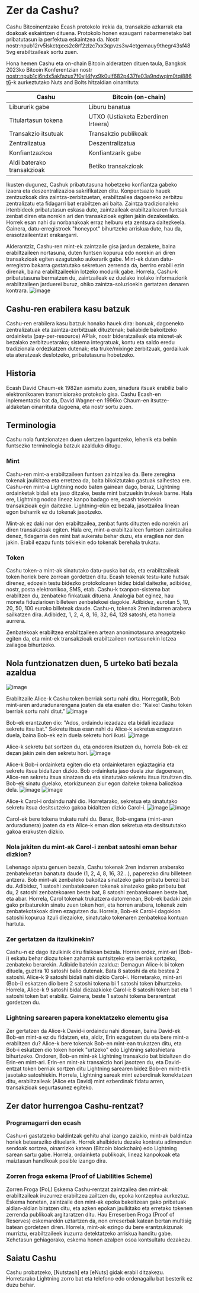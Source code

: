 # Zer da Cashu?

Cashu Bitcoinentzako Ecash protokolo irekia da, transakzio azkarrak eta doakoak eskaintzen dituena. Protokolo honen ezaugarri nabarmenetako bat pribatutasun ia perfektua eskaintzea da. Nostr nostr:npub12rv5lskctqxxs2c8rf2zlzc7xx3qpvzs3w4etgemauy9thegr43sf485vg erabiltzaileak sortu zuen.

Hona hemen Cashu eta on-chain Bitcoin alderatzen dituen taula, Bangkok 2023ko Bitcoin Konferentzian nostr [nostr:npub1cj6ndx5akfazux7f0vjl4fyx9k0ulf682p437fe03a9ndwqjm0tqj886t6](nostr:npub1cj6ndx5akfazux7f0vjl4fyx9k0ulf682p437fe03a9ndwqjm0tqj886t6)-k aurkeztutako Nuts and Bolts hitzaldian oinarrituta:

| **Cashu**             | **Bitcoin (on-chain)**     |
|-----------------------|----------------------------|
| Libururik gabe         | Liburu banatua              |
| Titulartasun tokena    | UTXO (Ustiaketa Ezberdinen Irteera) |
| Transakzio itsutuak    | Transakzio publikoak        |
| Zentralizatua          | Deszentralizatua            |
| Konfiantzazkoa         | Konfiantzarik gabe          |
| Aldi baterako transakzioak | Betiko transakzioak     |

Ikusten dugunez, Cashuk pribatutasuna hobetzeko konfiantza gabeko izaera eta deszentralizazioa sakrifikatzen ditu. Konpentsazio hauek zentzuzkoak dira zaintza-zerbitzuetan, erabiltzailea dagoeneko zerbitzu zentralizatu eta fidagarri bat erabiltzen ari baita. Zaintza tradizionaleko irtenbideek pribatutasun eskasa dute, zaintzaileak erabiltzailearen funtsak zenbat diren eta norekin ari den transakzioak egiten jakin dezakeelako. Horrek esan nahi du norbanakoak erraz helburu eta zentsura daitezkeela. Gainera, datu-erregistroek "honeypot" bihurtzeko arriskua dute, hau da, erasotzaileentzat erakargarri.

Alderantziz, Cashu-ren mint-ek zaintzaile gisa jardun dezakete, baina erabiltzaileen nortasuna, duten funtsen kopurua edo norekin ari diren transakzioak egiten ezagutzeko aukerarik gabe. Mint-ek duten datu-erregistro bakarra gastatutako sekretuen zerrenda da, berriro erabili ezin direnak, baina erabiltzaileekin lotzeko modurik gabe. Horrela, Cashu-k pribatutasuna bermatzen du, zaintzaileak ez duelako inolako informaziorik erabiltzaileen jarduerei buruz, ohiko zaintza-soluzioekin gertatzen denaren kontrara.
![image](https://github.com/user-attachments/assets/4af672e7-4e60-4096-bb86-f6f801601ab8)

## Cashu-ren erabilera kasu batzuk

Cashu-ren erabilera kasu batzuk honako hauek dira: bonuak, dagoeneko zentralizatuak eta zaintza-zerbitzuak dituztenak; baliabide bakoitzeko ordainketa (pay-per-resource) APIak, nostr bideratzaileak eta mixnet-ak bezalako zerbitzuetarako; sistema integratuak, kontu eta saldo eredu tradizionala ordezkatzen dutenak; eta truke/mixinge zerbitzuak, gordailuak eta ateratzeak deslotzeko, pribatutasuna hobetzeko.

## Historia

Ecash David Chaum-ek 1982an asmatu zuen, sinadura itsuak erabiliz balio elektronikoaren transmisiorako protokolo gisa. Cashu Ecash-en inplementazio bat da, David Wagner-en 1996ko Chaum-en itsutze-aldaketan oinarrituta dagoena, eta nostr sortu zuen.

## Terminologia

Cashu nola funtzionatzen duen ulertzen laguntzeko, lehenik eta behin funtsezko terminologia batzuk azalduko ditugu.

### Mint

Cashu-ren mint-a erabiltzaileen funtsen zaintzailea da. Bere zeregina tokenak jaulkitzea eta erretzea da, baita bikoiztutako gastuak saihestea ere. Cashu-ren mint-a Lightning nodo baten gainean dago, beraz, Lightning ordainketak bidali eta jaso ditzake, beste mint batzuekin trukeak barne. Hala ere, Lightning nodoa lineaz kanpo badago ere, ecash tokenekin transakzioak egin daitezke. Lightning-ekin ez bezala, jasotzailea linean egon beharrik ez du tokenak jasotzeko.

Mint-ak ez daki nor den erabiltzailea, zenbat funts dituzten edo norekin ari diren transakzioak egiten. Hala ere, mint-a erabiltzaileen funtsen zaintzailea denez, fidagarria den mint bat aukeratu behar duzu, eta eragilea nor den jakin. Erabil ezazu funts txikiekin edo tokenak berehala trukatu.

### Token

Cashu token-a mint-ak sinatutako datu-puska bat da, eta erabiltzaileak token horiek bere zorroan gordetzen ditu. Ecash tokenak testu-kate hutsak direnez, edozein testu bidezko protokoloaren bidez bidal daitezke, adibidez, nostr, posta elektronikoa, SMS, etab. Cashu-k txanpon-sistema bat erabiltzen du, zenbateko finkatuak dituena. Analogia bat eginez, hau moneta fiduziarioen billeteen zenbatekoei dagokie. Adibidez, eurotan 5, 10, 20, 50, 100 euroko billeteak daude. Cashu-n, tokenak 2ren indarren arabera sailkatzen dira. Adibidez, 1, 2, 4, 8, 16, 32, 64, 128 satoshi, eta horrela aurrera.

Zenbatekoak erabiltzea erabiltzaileen artean anonimotasuna areagotzeko egiten da, eta mint-ek transakzioak erabiltzaileen nortasunekin lotzea zailagoa bihurtzeko.

## Nola funtzionatzen duen, 5 urteko bati bezala azaldua
![image](https://github.com/user-attachments/assets/336599a1-eedc-4d0e-9a24-a29b97530068)


Erabiltzaile Alice-k Cashu token berriak sortu nahi ditu. Horregatik, Bob mint-aren arduradunarengana joaten da eta esaten dio: "Kaixo! Cashu token berriak sortu nahi ditut."
![image](https://github.com/user-attachments/assets/c5615f7c-44de-4340-83ff-037d13234a6f)

Bob-ek erantzuten dio: "Ados, ordaindu iezadazu eta bidali iezadazu sekretu itsu bat." Sekretu itsua esan nahi du Alice-k sekretua ezagutzen duela, baina Bob-ek ezin duela sekretu hori ikusi. 
![image](https://github.com/user-attachments/assets/e86be1bb-f6f2-4652-b088-a2525eb671da)

Alice-k sekretu bat sortzen du, eta ondoren itsutzen du, horrela Bob-ek ez dezan jakin zein den sekretu hori.
![image](https://github.com/user-attachments/assets/89f5159e-130f-4e4c-95c4-07a808a82fc9)

Alice-k Bob-i ordainketa egiten dio eta ordainketaren egiaztagiria eta sekretu itsua bidaltzen dizkio. Bob ordainketa jaso duela ziur dagoenean, Alice-ren sekretu itsua sinatzen du eta sinatutako sekretu itsua itzultzen dio. Bob-ek sinatu duelako, etorkizunean ziur egon daiteke tokena baliozkoa dela.
![image](https://github.com/user-attachments/assets/2de8a08f-a1c7-426b-af92-fb4f850af217)
![image](https://github.com/user-attachments/assets/24233981-24d2-4aad-b8d6-7c7716d852b4)


Alice-k Carol-i ordaindu nahi dio. Horretarako, sekretua eta sinatutako sekretu itsua desitsutzeko gakoa bidaltzen dizkio Carol-i. 
![image](https://github.com/user-attachments/assets/4f2adc49-11bb-4d7d-9983-28e4c2723bfd)
![image](https://github.com/user-attachments/assets/3ecf7e53-3b66-4655-8bbe-121823b1499e)

Carol-ek bere tokena trukatu nahi du. Beraz, Bob-engana (mint-aren arduradunera) joaten da eta Alice-k eman dion sekretua eta desitsututako gakoa erakusten dizkio.


### Nola jakiten du mint-ak Carol-i zenbat satoshi eman behar dizkion?

Lehenago aipatu genuen bezala, Cashu tokenak 2ren indarren araberako zenbatekoetan banatuta daude (1, 2, 4, 8, 16, 32...), paperezko diru billeteen antzera. Bob mint-ak zenbateko bakoitza sinatzeko gako pribatu berezi bat du. Adibidez, 1 satoshi zenbatekoaren tokenak sinatzeko gako pribatu bat du, 2 satoshi zenbatekoaren beste bat, 8 satoshi zenbatekoaren beste bat, eta abar. Horrela, Carol tokenak trukatzera datorrenean, Bob-ek badaki zein gako pribaturekin sinatu zuen token hori, eta horren arabera, tokenak zein zenbatekotakoak diren ezagutzen du. Horrela, Bob-ek Carol-i dagokion satoshi kopurua itzuli diezaioke, sinatutako tokenaren zenbatekoa kontuan hartuta.

### Zer gertatzen da itzulkinekin?

Cashu-n ez dago itzulkinik diru fisikoan bezala. Horren ordez, mint-ari (Bob-i) eskatu behar diozu token zaharrak suntsitzeko eta berriak sortzeko, zenbateko berarekin. Adibide batekin azalduz: Demagun Alice-k bi token dituela, guztira 10 satoshi balio dutenak. Bata 8 satoshi da eta bestea 2 satoshi. Alice-k 9 satoshi bidali nahi dizkio Carol-i. Horretarako, mint-ari (Bob-i) eskatzen dio bere 2 satoshi tokena bi 1 satoshi token bihurtzeko. Horrela, Alice-k 9 satoshi bidal diezazkioke Carol-i: 8 satoshi token bat eta 1 satoshi token bat erabiliz. Gainera, beste 1 satoshi tokena berarentzat gordetzen du.

### Lightning sarearen papera konektatzeko elementu gisa

Zer gertatzen da Alice-k David-i ordaindu nahi dionean, baina David-ek Bob-en mint-a ez du fidatzen, eta, aldiz, Erin ezagutzen du eta bere mint-a erabiltzen du? Alice-k bere tokenak Bob-en mint-ean trukatzen ditu, eta Bob-i eskatzen dio token horiek "urtzeko" edo Lightning satoshietara bihurtzeko. Ondoren, Bob-en mint-ak Lightning transakzio bat bidaltzen dio Erin-en mint-ari. Erin-en mint-ak transakzio hori jasotzen du, eta David-entzat token berriak sortzen ditu Lightning sarearen bidez Bob-en mint-etik jasotako satoshiekin. Horrela, Lightning sareak mint ezberdinak konektatzen ditu, erabiltzaileak (Alice eta David) mint ezberdinak fidatu arren, transakzioak segurtasunez egiteko.

## Zer dator hurrengoa Cashu-rentzat?

### Programagarri den ecash

Cashu-ri gastatzeko baldintzak gehitu ahal izango zaizkio, mint-ak baldintza horiek betearaziko dituelarik. Horrek ahalbidetu dezake kontratu adimendun sendoak sortzea, oinarrizko katean (Bitcoin blockchain) edo Lightning sarean sartu gabe. Horrela, ordainketa publikoak, lineaz kanpokoak eta maiztasun handikoak posible izango dira.

### Zorren froga eskema (Proof of Liabilities Scheme)

Zorren Froga (PoL) Eskema Cashu-rentzat zaintzailea den mint-ak erabiltzaileak iruzurrez erabiltzea zailtzen du, epoka kontzeptua aurkeztuz. Eskema honetan, zaintzaile den mint-ak epoka bakoitzean gako pribatuak aldian-aldian biratzen ditu, eta azken epokan jaulkitako eta erretako tokenen zerrenda publikoak argitaratzen ditu. Hau Erreserben Froga (Proof of Reserves) eskemarekin uztartzen da, non erreserbak katean bertan multisig batean gordetzen diren. Horrela, mint-ak ezingo du bere erantzukizunak murriztu, erabiltzaileek iruzurra detektatzeko arriskua handitu gabe. Xehetasun gehiagorako, eskema honen azalpen osoa kontsultatu dezakezu.

## Saiatu Cashu

Cashu probatzeko, [Nutstash] eta [eNuts] gidak erabil ditzakezu. Horretarako Lightning zorro bat eta telefono edo ordenagailu bat besterik ez duzu behar.
